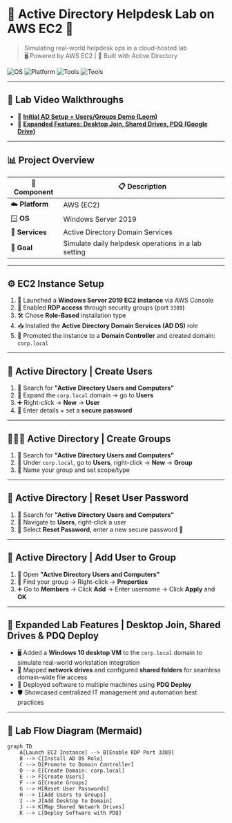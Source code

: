 # 🧠 Active Directory Helpdesk Lab on AWS EC2 🚀  
> Simulating real-world helpdesk ops in a cloud-hosted lab  
> 🖥️ Powered by AWS EC2 | 🏰 Built with Active Directory

![OS](https://img.shields.io/badge/Windows_Server_2019-blue?logo=windows&logoColor=white)
![Platform](https://img.shields.io/badge/AWS_EC2-FF9900?logo=amazon-aws&logoColor=white)
![Tools](https://img.shields.io/badge/PDQ_Deploy-lightgrey?logo=windows&logoColor=white)
![Tools](https://img.shields.io/badge/Active_Directory-003366?logo=microsoft&logoColor=white)

---

## 🎥 Lab Video Walkthroughs

- 🔹 [**Initial AD Setup + Users/Groups Demo (Loom)**](https://www.loom.com/share/ed8bf3cadec144938b287bedfa54f0ab?sid=5e67221e-bc8e-423a-bb85-1874cc0767ee)  
- 🔹 [**Expanded Features: Desktop Join, Shared Drives, PDQ (Google Drive)**](https://drive.google.com/file/d/1KpRvhTHnqaIia60Vi19vyY7RO-kJQVvL/view?usp=sharing)

---

## 📊 Project Overview

| 🧩 **Component** | 📋 **Description** |
|------------------|--------------------|
| ☁️ **Platform** | AWS (EC2) |
| 🪟 **OS** | Windows Server 2019 |
| 🔧 **Services** | Active Directory Domain Services |
| 🎯 **Goal** | Simulate daily helpdesk operations in a lab setting |

---

## ⚙️ EC2 Instance Setup

1. 🚀 Launched a **Windows Server 2019 EC2 instance** via AWS Console  
2. 🔐 Enabled **RDP access** through security groups (port `3389`)  
3. 🛠️ Chose **Role-Based** installation type  
4. 📥 Installed the **Active Directory Domain Services (AD DS)** role  
5. 🏰 Promoted the instance to a **Domain Controller** and created domain: `corp.local`  

---

## 👥 Active Directory | Create Users

1. 🔎 Search for **"Active Directory Users and Computers"**  
2. 📂 Expand the `corp.local` domain → go to **Users**  
3. ➕ Right-click → **New** → **User**  
4. 👤 Enter details + set a **secure password**

---

## 🧑‍🤝‍🧑 Active Directory | Create Groups

1. 🔎 Search for **"Active Directory Users and Computers"**  
2. 📂 Under `corp.local`, go to **Users**, right-click → **New** → **Group**  
3. 🧱 Name your group and set scope/type

---

## 🔐 Active Directory | Reset User Password

1. 🔎 Search for **"Active Directory Users and Computers"**  
2. 📂 Navigate to **Users**, right-click a user  
3. 🔄 Select **Reset Password**, enter a new secure password 🔑

---

## 🧩 Active Directory | Add User to Group

1. 🔎 Open **"Active Directory Users and Computers"**  
2. 📂 Find your group → Right-click → **Properties**  
3. ➕ Go to **Members** → Click **Add** → Enter username → Click **Apply** and **OK**

---

## 🧠 Expanded Lab Features | Desktop Join, Shared Drives & PDQ Deploy

- 🖥️ Added a **Windows 10 desktop VM** to the `corp.local` domain to simulate real-world workstation integration  
- 📁 Mapped **network drives** and configured **shared folders** for seamless domain-wide file access  
- 🚀 Deployed software to multiple machines using **PDQ Deploy**  
- 🛡️ Showcased centralized IT management and automation best practices  

---

## 🔁 Lab Flow Diagram (Mermaid)

```mermaid
graph TD
    A[Launch EC2 Instance] --> B[Enable RDP Port 3389]
    B --> C[Install AD DS Role]
    C --> D[Promote to Domain Controller]
    D --> E[Create Domain: corp.local]
    E --> F[Create Users]
    F --> G[Create Groups]
    G --> H[Reset User Passwords]
    H --> I[Add Users to Groups]
    I --> J[Add Desktop to Domain]
    J --> K[Map Shared Network Drives]
    K --> L[Deploy Software with PDQ]
